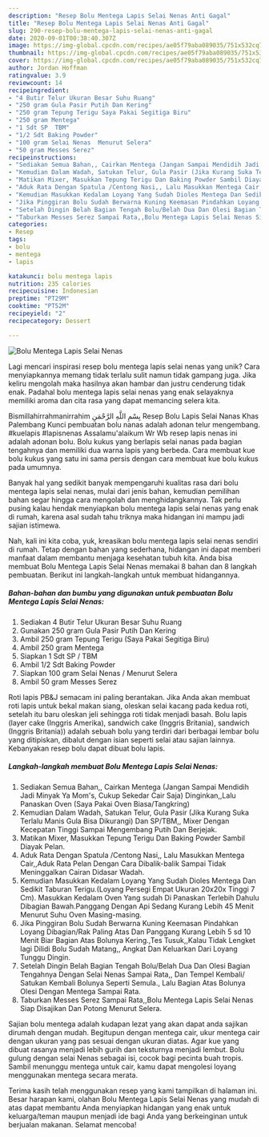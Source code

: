 ```yaml
---
description: "Resep Bolu Mentega Lapis Selai Nenas Anti Gagal"
title: "Resep Bolu Mentega Lapis Selai Nenas Anti Gagal"
slug: 290-resep-bolu-mentega-lapis-selai-nenas-anti-gagal
date: 2020-09-01T00:38:40.307Z
image: https://img-global.cpcdn.com/recipes/ae05f79aba089035/751x532cq70/bolu-mentega-lapis-selai-nenas-foto-resep-utama.jpg
thumbnail: https://img-global.cpcdn.com/recipes/ae05f79aba089035/751x532cq70/bolu-mentega-lapis-selai-nenas-foto-resep-utama.jpg
cover: https://img-global.cpcdn.com/recipes/ae05f79aba089035/751x532cq70/bolu-mentega-lapis-selai-nenas-foto-resep-utama.jpg
author: Jordan Hoffman
ratingvalue: 3.9
reviewcount: 14
recipeingredient:
- "4 Butir Telur Ukuran Besar Suhu Ruang"
- "250 gram Gula Pasir Putih Dan Kering"
- "250 gram Tepung Terigu Saya Pakai Segitiga Biru"
- "250 gram Mentega"
- "1 Sdt SP  TBM"
- "1/2 Sdt Baking Powder"
- "100 gram Selai Nenas  Menurut Selera"
- "50 gram Messes Serez"
recipeinstructions:
- "Sediakan Semua Bahan,, Cairkan Mentega (Jangan Sampai Mendidih Jadi Minyak Ya Mom&#39;s, Cukup Sekedar Cair Saja) Dinginkan,,Lalu Panaskan Oven (Saya Pakai Oven Biasa/Tangkring)"
- "Kemudian Dalam Wadah, Satukan Telur, Gula Pasir (Jika Kurang Suka Terlalu Manis Gula Bisa Dikurangi) Dan SP/TBM,, Mixer Dengan Kecepatan Tinggi Sampai Mengembang Putih Dan Berjejak."
- "Matikan Mixer, Masukkan Tepung Terigu Dan Baking Powder Sambil Diayak Pelan."
- "Aduk Rata Dengan Spatula /Centong Nasi,, Lalu Masukkan Mentega Cair,,Aduk Rata Pelan Dengan Cara Dibalik-balik Sampai Tidak Meninggalkan Cairan Didasar Wadah."
- "Kemudian Masukkan Kedalam Loyang Yang Sudah Dioles Mentega Dan Sedikit Taburan Terigu.(Loyang Persegi Empat Ukuran 20x20x Tinggi 7 Cm). Masukkan Kedalam Oven Yang sudah Di Panaskan Terlebih Dahulu Dibagian Bawah.Panggang Dengan Api Sedang Kurang Lebih 45 Menit Menurut Suhu Oven Masing-masing."
- "Jika Pinggiran Bolu Sudah Berwarna Kuning Keemasan Pindahkan Loyang Dibagian/Rak Paling Atas Dan Panggang Kurang Lebih 5 sd 10 Menit Biar Bagian Atas Bolunya Kering.,Tes Tusuk,,Kalau Tidak Lengket lagi Dilidi Bolu Sudah Matang,, Angkat Dan Keluarkan Dari Loyang Tunggu Dingin."
- "Setelah Dingin Belah Bagian Tengah Bolu/Belah Dua Dan Olesi Bagian Tengahnya Dengan Selai Nenas Sampai Rata,, Dan Tempel Kembali/ Satukan Kembali Bolunya Seperti Semula., Lalu Bagian Atas Bolunya Olesi Dengan Mentega Sampai Rata."
- "Taburkan Messes Serez Sampai Rata,,Bolu Mentega Lapis Selai Nenas Siap Disajikan Dan Potong Menurut Selera."
categories:
- Resep
tags:
- bolu
- mentega
- lapis

katakunci: bolu mentega lapis 
nutrition: 235 calories
recipecuisine: Indonesian
preptime: "PT29M"
cooktime: "PT52M"
recipeyield: "2"
recipecategory: Dessert

---
```



![Bolu Mentega Lapis Selai Nenas](https://img-global.cpcdn.com/recipes/ae05f79aba089035/751x532cq70/bolu-mentega-lapis-selai-nenas-foto-resep-utama.jpg)

Lagi mencari inspirasi resep bolu mentega lapis selai nenas yang unik? Cara menyiapkannya memang tidak terlalu sulit namun tidak gampang juga. Jika keliru mengolah maka hasilnya akan hambar dan justru cenderung tidak enak. Padahal bolu mentega lapis selai nenas yang enak selayaknya memiliki aroma dan cita rasa yang dapat memancing selera kita.

Bismillahirrahmanirrahim بِسْمِ اللَّهِ الرَّحْمَنِ Resep Bolu Lapis Selai Nanas Khas Palembang Kunci pembuatan bolu nanas adalah adonan telur mengembang. #kuelapis #lapisnenas Assalamu&#39;alaikum Wr Wb resep lapis nenas ini adalah adonan bolu. Bolu kukus yang berlapis selai nanas pada bagian tengahnya dan memiliki dua warna lapis yang berbeda. Cara membuat kue bolu kukus yang satu ini sama persis dengan cara membuat kue bolu kukus pada umumnya.

Banyak hal yang sedikit banyak mempengaruhi kualitas rasa dari bolu mentega lapis selai nenas, mulai dari jenis bahan, kemudian pemilihan bahan segar hingga cara mengolah dan menghidangkannya. Tak perlu pusing kalau hendak menyiapkan bolu mentega lapis selai nenas yang enak di rumah, karena asal sudah tahu triknya maka hidangan ini mampu jadi sajian istimewa.


Nah, kali ini kita coba, yuk, kreasikan bolu mentega lapis selai nenas sendiri di rumah. Tetap dengan bahan yang sederhana, hidangan ini dapat memberi manfaat dalam membantu menjaga kesehatan tubuh kita. Anda bisa membuat Bolu Mentega Lapis Selai Nenas memakai 8 bahan dan 8 langkah pembuatan. Berikut ini langkah-langkah untuk membuat hidangannya.

<!--inarticleads1-->

##### Bahan-bahan dan bumbu yang digunakan untuk pembuatan Bolu Mentega Lapis Selai Nenas:

1. Sediakan 4 Butir Telur Ukuran Besar Suhu Ruang
1. Gunakan 250 gram Gula Pasir Putih Dan Kering
1. Ambil 250 gram Tepung Terigu (Saya Pakai Segitiga Biru)
1. Ambil 250 gram Mentega
1. Siapkan 1 Sdt SP / TBM
1. Ambil 1/2 Sdt Baking Powder
1. Siapkan 100 gram Selai Nenas / Menurut Selera
1. Ambil 50 gram Messes Serez


Roti lapis PB&amp;J semacam ini paling berantakan. Jika Anda akan membuat roti lapis untuk bekal makan siang, oleskan selai kacang pada kedua roti, setelah itu baru oleskan jeli sehingga roti tidak menjadi basah. Bolu lapis (layer cake (Inggris Amerika), sandwich cake (Inggris Britania), sandwich (Inggris Britania)) adalah sebuah bolu yang terdiri dari berbagai lembar bolu yang ditipiskan, dibalut dengan isian seperti selai atau sajian lainnya. Kebanyakan resep bolu dapat dibuat bolu lapis. 

<!--inarticleads2-->

##### Langkah-langkah membuat Bolu Mentega Lapis Selai Nenas:

1. Sediakan Semua Bahan,, Cairkan Mentega (Jangan Sampai Mendidih Jadi Minyak Ya Mom&#39;s, Cukup Sekedar Cair Saja) Dinginkan,,Lalu Panaskan Oven (Saya Pakai Oven Biasa/Tangkring)
1. Kemudian Dalam Wadah, Satukan Telur, Gula Pasir (Jika Kurang Suka Terlalu Manis Gula Bisa Dikurangi) Dan SP/TBM,, Mixer Dengan Kecepatan Tinggi Sampai Mengembang Putih Dan Berjejak.
1. Matikan Mixer, Masukkan Tepung Terigu Dan Baking Powder Sambil Diayak Pelan.
1. Aduk Rata Dengan Spatula /Centong Nasi,, Lalu Masukkan Mentega Cair,,Aduk Rata Pelan Dengan Cara Dibalik-balik Sampai Tidak Meninggalkan Cairan Didasar Wadah.
1. Kemudian Masukkan Kedalam Loyang Yang Sudah Dioles Mentega Dan Sedikit Taburan Terigu.(Loyang Persegi Empat Ukuran 20x20x Tinggi 7 Cm). Masukkan Kedalam Oven Yang sudah Di Panaskan Terlebih Dahulu Dibagian Bawah.Panggang Dengan Api Sedang Kurang Lebih 45 Menit Menurut Suhu Oven Masing-masing.
1. Jika Pinggiran Bolu Sudah Berwarna Kuning Keemasan Pindahkan Loyang Dibagian/Rak Paling Atas Dan Panggang Kurang Lebih 5 sd 10 Menit Biar Bagian Atas Bolunya Kering.,Tes Tusuk,,Kalau Tidak Lengket lagi Dilidi Bolu Sudah Matang,, Angkat Dan Keluarkan Dari Loyang Tunggu Dingin.
1. Setelah Dingin Belah Bagian Tengah Bolu/Belah Dua Dan Olesi Bagian Tengahnya Dengan Selai Nenas Sampai Rata,, Dan Tempel Kembali/ Satukan Kembali Bolunya Seperti Semula., Lalu Bagian Atas Bolunya Olesi Dengan Mentega Sampai Rata.
1. Taburkan Messes Serez Sampai Rata,,Bolu Mentega Lapis Selai Nenas Siap Disajikan Dan Potong Menurut Selera.


Sajian bolu mentega adalah kudapan lezat yang akan dapat anda sajikan dirumah dengan mudah. Begitupun dengan mentega cair, ukur mentega cair dengan ukuran yang pas sesuai dengan ukuran diatas. Agar kue yang dibuat rasanya menjadi lebih gurih dan teksturnya menjadi lembut. Bolu gulung dengan selai Nenas sebagai isi, cocok bagi pecinta buah tropis. Sambil menunggu mentega untuk cair, kamu dapat mengolesi loyang menggunakan mentega secara merata. 

Terima kasih telah menggunakan resep yang kami tampilkan di halaman ini. Besar harapan kami, olahan Bolu Mentega Lapis Selai Nenas yang mudah di atas dapat membantu Anda menyiapkan hidangan yang enak untuk keluarga/teman maupun menjadi ide bagi Anda yang berkeinginan untuk berjualan makanan. Selamat mencoba!
